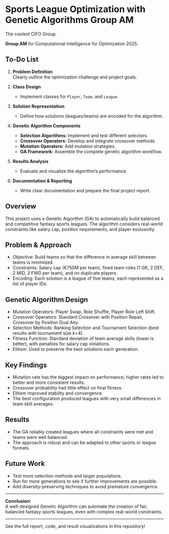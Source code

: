 # Sports League Optimization with Genetic Algorithms Group AM

The coolest CIFO Group.

**Group AM** for Computational Intelligence for Optimization 2025.


##  To-Do List

1. **Problem Definition**  
   Clearly outline the optimization challenge and project goals.

2. **Class Design**  
   - Implement classes for `Player`, `Team`, and `League`.

3. **Solution Representation**  
   - Define how solutions (leagues/teams) are encoded for the algorithm.

4. **Genetic Algorithm Components**  
   - **Selection Algorithms:** Implement and test different selectors.
   - **Crossover Operators:** Develop and integrate crossover methods.
   - **Mutation Operators:** Add mutation strategies.
   - **GA Framework:** Assemble the complete genetic algorithm workflow.

5. **Results Analysis**  
   - Evaluate and visualize the algorithm’s performance.

6. **Documentation & Reporting**  
   - Write clear documentation and prepare the final project report.


## Overview

This project uses a Genetic Algorithm (GA) to automatically build balanced and competitive fantasy sports leagues. The algorithm considers real-world constraints like salary cap, position requirements, and player exclusivity.

## Problem & Approach

- Objective: Build teams so that the difference in average skill between teams is minimized.
- Constraints: Salary cap (€750M per team), fixed team roles (1 GK, 2 DEF, 2 MID, 2 FWD per team), and no duplicate players.
- Encoding: Each solution is a league of five teams, each represented as a list of player IDs.

## Genetic Algorithm Design

- Mutation Operators: Player Swap, Role Shuffle, Player Role Left Shift.
- Crossover Operators: Standard Crossover with Position Repair, Crossover by Position Dual Any.
- Selection Methods: Ranking Selection and Tournament Selection (best results with tournament size k=4).
- Fitness Function: Standard deviation of team average skills (lower is better), with penalties for salary cap violations.
- Elitism: Used to preserve the best solutions each generation.

## Key Findings

- Mutation rate has the biggest impact on performance; higher rates led to better and more consistent results.
- Crossover probability had little effect on final fitness.
- Elitism improved stability and convergence.
- The best configuration produced leagues with very small differences in team skill averages.

## Results

- The GA reliably created leagues where all constraints were met and teams were well balanced.
- The approach is robust and can be adapted to other sports or league formats.

## Future Work

- Test more selection methods and larger populations.
- Run for more generations to see if further improvements are possible.
- Add diversity-preserving techniques to avoid premature convergence.

---

**Conclusion:**  
A well-designed Genetic Algorithm can automate the creation of fair, balanced fantasy sports leagues, even with complex real-world constraints.

---

See the full report, code, and result visualizations in this repository!



